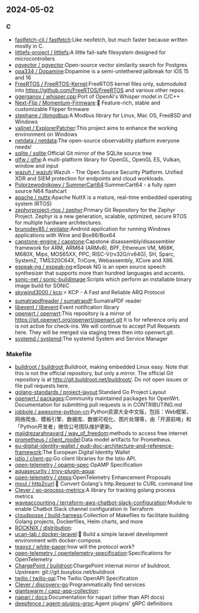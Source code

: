 ## 2024-05-02

### C

* [fastfetch-cli / fastfetch](https://github.com/fastfetch-cli/fastfetch):Like neofetch, but much faster because written mostly in C.
* [littlefs-project / littlefs](https://github.com/littlefs-project/littlefs):A little fail-safe filesystem designed for microcontrollers
* [pgvector / pgvector](https://github.com/pgvector/pgvector):Open-source vector similarity search for Postgres
* [opa334 / Dopamine](https://github.com/opa334/Dopamine):Dopamine is a semi-untethered jailbreak for iOS 15 and 16
* [FreeRTOS / FreeRTOS-Kernel](https://github.com/FreeRTOS/FreeRTOS-Kernel):FreeRTOS kernel files only, submoduled into https://github.com/FreeRTOS/FreeRTOS and various other repos.
* [ggerganov / whisper.cpp](https://github.com/ggerganov/whisper.cpp):Port of OpenAI's Whisper model in C/C++
* [Next-Flip / Momentum-Firmware](https://github.com/Next-Flip/Momentum-Firmware):🐬 Feature-rich, stable and customizable Flipper firmware
* [stephane / libmodbus](https://github.com/stephane/libmodbus):A Modbus library for Linux, Mac OS, FreeBSD and Windows
* [valinet / ExplorerPatcher](https://github.com/valinet/ExplorerPatcher):This project aims to enhance the working environment on Windows
* [netdata / netdata](https://github.com/netdata/netdata):The open-source observability platform everyone needs!
* [sqlite / sqlite](https://github.com/sqlite/sqlite):Official Git mirror of the SQLite source tree
* [glfw / glfw](https://github.com/glfw/glfw):A multi-platform library for OpenGL, OpenGL ES, Vulkan, window and input
* [wazuh / wazuh](https://github.com/wazuh/wazuh):Wazuh - The Open Source Security Platform. Unified XDR and SIEM protection for endpoints and cloud workloads.
* [Polprzewodnikowy / SummerCart64](https://github.com/Polprzewodnikowy/SummerCart64):SummerCart64 - a fully open source N64 flashcart
* [apache / nuttx](https://github.com/apache/nuttx):Apache NuttX is a mature, real-time embedded operating system (RTOS)
* [zephyrproject-rtos / zephyr](https://github.com/zephyrproject-rtos/zephyr):Primary Git Repository for the Zephyr Project. Zephyr is a new generation, scalable, optimized, secure RTOS for multiple hardware architectures.
* [brunodev85 / winlator](https://github.com/brunodev85/winlator):Android application for running Windows applications with Wine and Box86/Box64
* [capstone-engine / capstone](https://github.com/capstone-engine/capstone):Capstone disassembly/disassembler framework for ARM, ARM64 (ARMv8), BPF, Ethereum VM, M68K, M680X, Mips, MOS65XX, PPC, RISC-V(rv32G/rv64G), SH, Sparc, SystemZ, TMS320C64X, TriCore, Webassembly, XCore and X86.
* [espeak-ng / espeak-ng](https://github.com/espeak-ng/espeak-ng):eSpeak NG is an open source speech synthesizer that supports more than hundred languages and accents.
* [sonic-net / sonic-buildimage](https://github.com/sonic-net/sonic-buildimage):Scripts which perform an installable binary image build for SONiC
* [skywind3000 / kcp](https://github.com/skywind3000/kcp):⚡ KCP - A Fast and Reliable ARQ Protocol
* [sumatrapdfreader / sumatrapdf](https://github.com/sumatrapdfreader/sumatrapdf):SumatraPDF reader
* [libevent / libevent](https://github.com/libevent/libevent):Event notification library
* [openwrt / openwrt](https://github.com/openwrt/openwrt):This repository is a mirror of https://git.openwrt.org/openwrt/openwrt.git It is for reference only and is not active for check-ins. We will continue to accept Pull Requests here. They will be merged via staging trees then into openwrt.git.
* [systemd / systemd](https://github.com/systemd/systemd):The systemd System and Service Manager

### Makefile

* [buildroot / buildroot](https://github.com/buildroot/buildroot):Buildroot, making embedded Linux easy. Note that this is not the official repository, but only a mirror. The official Git repository is at http://git.buildroot.net/buildroot/. Do not open issues or file pull requests here.
* [golang-standards / project-layout](https://github.com/golang-standards/project-layout):Standard Go Project Layout
* [openwrt / packages](https://github.com/openwrt/packages):Community maintained packages for OpenWrt. Documentation for submitting pull requests is in CONTRIBUTING.md
* [jobbole / awesome-python-cn](https://github.com/jobbole/awesome-python-cn):Python资源大全中文版，包括：Web框架、网络爬虫、模板引擎、数据库、数据可视化、图片处理等，由「开源前哨」和「Python开发者」微信公号团队维护更新。
* [majidrezarahnavard / way_of_freedom](https://github.com/majidrezarahnavard/way_of_freedom):methods to access free internet
* [prometheus / client_model](https://github.com/prometheus/client_model):Data model artifacts for Prometheus.
* [eu-digital-identity-wallet / eudi-doc-architecture-and-reference-framework](https://github.com/eu-digital-identity-wallet/eudi-doc-architecture-and-reference-framework):The European Digital Identity Wallet
* [istio / client-go](https://github.com/istio/client-go):Go client libraries for the Istio API.
* [open-telemetry / opamp-spec](https://github.com/open-telemetry/opamp-spec):OpAMP Specification
* [aquasecurity / trivy-plugin-aqua](https://github.com/aquasecurity/trivy-plugin-aqua):
* [open-telemetry / oteps](https://github.com/open-telemetry/oteps):OpenTelemetry Enhancement Proposals
* [moul / http2curl](https://github.com/moul/http2curl):📐 Convert Golang's http.Request to CURL command line
* [Clever / go-process-metrics](https://github.com/Clever/go-process-metrics):A library for tracking golang process metrics
* [waveaccounting / terraform-aws-chatbot-slack-configuration](https://github.com/waveaccounting/terraform-aws-chatbot-slack-configuration):Module to enable Chatbot Slack channel configuration in Terraform
* [cloudposse / build-harness](https://github.com/cloudposse/build-harness):Collection of Makefiles to facilitate building Golang projects, Dockerfiles, Helm charts, and more
* [ROCKNIX / distribution](https://github.com/ROCKNIX/distribution):
* [ucan-lab / docker-laravel](https://github.com/ucan-lab/docker-laravel):🐳 Build a simple laravel development environment with docker-compose.
* [teaxyz / white-paper](https://github.com/teaxyz/white-paper):how will the protocol work?
* [open-telemetry / opentelemetry-specification](https://github.com/open-telemetry/opentelemetry-specification):Specifications for OpenTelemetry
* [ChargePoint / buildroot](https://github.com/ChargePoint/buildroot):ChargePoint internal mirror of buildroot. Upstream: git://git.busybox.net/buildroot
* [twilio / twilio-oai](https://github.com/twilio/twilio-oai):The Twilio OpenAPI Specification
* [Clever / discovery-go](https://github.com/Clever/discovery-go):Programmatically find services
* [giantswarm / capz-app-collection](https://github.com/giantswarm/capz-app-collection):
* [napari / docs](https://github.com/napari/docs):Documentation for napari (other than API docs)
* [deepfence / agent-plugins-grpc](https://github.com/deepfence/agent-plugins-grpc):Agent plugins' gRPC definitions

